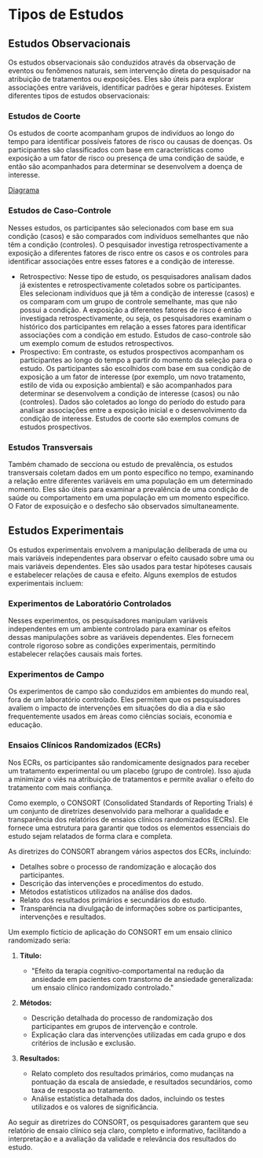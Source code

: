 # Tipos de Estudos

## Estudos Observacionais

Os estudos observacionais são conduzidos através da observação de eventos ou fenômenos naturais, sem intervenção direta do pesquisador na atribuição de tratamentos ou exposições. Eles são úteis para explorar associações entre variáveis, identificar padrões e gerar hipóteses. Existem diferentes tipos de estudos observacionais:

### Estudos de Coorte

Os estudos de coorte acompanham grupos de indivíduos ao longo do tempo para identificar possíveis fatores de risco ou causas de doenças. Os participantes são classificados com base em características como exposição a um fator de risco ou presença de uma condição de saúde, e então são acompanhados para determinar se desenvolvem a doença de interesse.

[Diagrama](diagram_coorte.png)

### Estudos de Caso-Controle

Nesses estudos, os participantes são selecionados com base em sua condição (casos) e são comparados com indivíduos semelhantes que não têm a condição (controles). O pesquisador investiga retrospectivamente a exposição a diferentes fatores de risco entre os casos e os controles para identificar associações entre esses fatores e a condição de interesse.

- Retrospectivo: Nesse tipo de estudo, os pesquisadores analisam dados já existentes e retrospectivamente coletados sobre os participantes. Eles selecionam indivíduos que já têm a condição de interesse (casos) e os comparam com um grupo de controle semelhante, mas que não possui a condição. A exposição a diferentes fatores de risco é então investigada retrospectivamente, ou seja, os pesquisadores examinam o histórico dos participantes em relação a esses fatores para identificar associações com a condição em estudo. Estudos de caso-controle são um exemplo comum de estudos retrospectivos.
- Prospectivo: Em contraste, os estudos prospectivos acompanham os participantes ao longo do tempo a partir do momento da seleção para o estudo. Os participantes são escolhidos com base em sua condição de exposição a um fator de interesse (por exemplo, um novo tratamento, estilo de vida ou exposição ambiental) e são acompanhados para determinar se desenvolvem a condição de interesse (casos) ou não (controles). Dados são coletados ao longo do período do estudo para analisar associações entre a exposição inicial e o desenvolvimento da condição de interesse. Estudos de coorte são exemplos comuns de estudos prospectivos.

### Estudos Transversais

Também chamado de secciona ou estudo de prevalência, os estudos transversais coletam dados em um ponto específico no tempo, examinando a relação entre diferentes variáveis em uma população em um determinado momento. Eles são úteis para examinar a prevalência de uma condição de saúde ou comportamento em uma população em um momento específico. O Fator de exposuição e o desfecho são observados simultaneamente.

## Estudos Experimentais

Os estudos experimentais envolvem a manipulação deliberada de uma ou mais variáveis independentes para observar o efeito causado sobre uma ou mais variáveis dependentes. Eles são usados para testar hipóteses causais e estabelecer relações de causa e efeito. Alguns exemplos de estudos experimentais incluem:

### Experimentos de Laboratório Controlados

Nesses experimentos, os pesquisadores manipulam variáveis independentes em um ambiente controlado para examinar os efeitos dessas manipulações sobre as variáveis dependentes. Eles fornecem controle rigoroso sobre as condições experimentais, permitindo estabelecer relações causais mais fortes.

### Experimentos de Campo

Os experimentos de campo são conduzidos em ambientes do mundo real, fora de um laboratório controlado. Eles permitem que os pesquisadores avaliem o impacto de intervenções em situações do dia a dia e são frequentemente usados em áreas como ciências sociais, economia e educação.

### Ensaios Clínicos Randomizados (ECRs)

Nos ECRs, os participantes são randomicamente designados para receber um tratamento experimental ou um placebo (grupo de controle). Isso ajuda a minimizar o viés na atribuição de tratamentos e permite avaliar o efeito do tratamento com mais confiança.

Como exemplo, o CONSORT (Consolidated Standards of Reporting Trials) é um conjunto de diretrizes desenvolvido para melhorar a qualidade e transparência dos relatórios de ensaios clínicos randomizados (ECRs). Ele fornece uma estrutura para garantir que todos os elementos essenciais do estudo sejam relatados de forma clara e completa.

As diretrizes do CONSORT abrangem vários aspectos dos ECRs, incluindo:

- Detalhes sobre o processo de randomização e alocação dos participantes.
- Descrição das intervenções e procedimentos do estudo.
- Métodos estatísticos utilizados na análise dos dados.
- Relato dos resultados primários e secundários do estudo.
- Transparência na divulgação de informações sobre os participantes, intervenções e resultados.

Um exemplo fictício de aplicação do CONSORT em um ensaio clínico randomizado seria:

1. **Título:**
   - "Efeito da terapia cognitivo-comportamental na redução da ansiedade em pacientes com transtorno de ansiedade generalizada: um ensaio clínico randomizado controlado."

2. **Métodos:**
   - Descrição detalhada do processo de randomização dos participantes em grupos de intervenção e controle.
   - Explicação clara das intervenções utilizadas em cada grupo e dos critérios de inclusão e exclusão.

3. **Resultados:**
   - Relato completo dos resultados primários, como mudanças na pontuação da escala de ansiedade, e resultados secundários, como taxa de resposta ao tratamento.
   - Análise estatística detalhada dos dados, incluindo os testes utilizados e os valores de significância.

Ao seguir as diretrizes do CONSORT, os pesquisadores garantem que seu relatório de ensaio clínico seja claro, completo e informativo, facilitando a interpretação e a avaliação da validade e relevância dos resultados do estudo.
